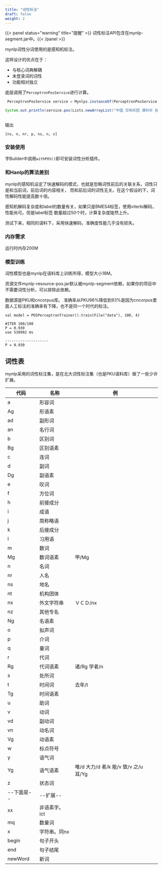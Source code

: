 ```yaml
---
title: "词性标注"
draft: false
weight: 2
---
```


{{< panel status="warning" title="提醒" >}} 词性标注API包含在mynlp-segment.jar中。{{< /panel >}}

mynlp词性分词使用的是感知机标注。

这样设计的优点在于：
- 与核心词典解耦
- 未登录词的词性
- 功能相对独立

底层调用了`PerceptronPosService`进行计算。
```java
 PerceptronPosService service = Mynlps.instanceOf(PerceptronPosService.class);

System.out.println(service.pos(Lists.newArrayList("中国 交响乐团 谭利华 在 布达拉宫 广场 演出".split(" "))));
        
```
输出

```text
[ns, n, nr, p, ns, n, v]
```

### 安装使用

字Builder中调用`withPOS()`即可安装词性分析插件。

### 和Hanlp的算法差别
mynlp的感知机设定了快速解码的模式，也就是忽略词性前后的关联关系，词性只是和当前词，前后词的内容相关，
而和前后词的词性无关。在这个假设的下，词性解码性能提高数十倍。

感知机解码复杂度和label的数量有关，如果只是BMES4标签，使用viterbi解码，性能尚可。但是label标签
数量超过50个时，计算复杂度陡然上升。

测试下来，相同的语料下，采用快速解码，准确度性能几乎没有损失。


### 内存需求
运行时内存200M

### 模型训练
词性模型也是mynlp在语料库上训练所得，模型大小18M。

资源文件mynlp-resource-pos.jar默认被mynlp-segment依赖，如果你的项目中不需要词性分析，可以排除此依赖。

数据源是PKU和cncorpus库。
准确率从PKU96%降低到93%是因为cncorpus里面人工标注的准确率有下降，也不是同一个时代的标注。

```
val model = POSPerceptronTrainer().train(File("data"), 100, 4)
```

```text
#ITER 100/100
P = 0.930
use 538902 ms

--------------------
P = 0.930
```

## 词性表

mynlp采用的词性标注集，是在北大词性标注集（也是PKU语料库）做了一些少许扩展。

代码 | 名称 | 例
--- | --- |---
a | 形容词
Ag| 形语素
ad| 副形词
an| 名行词
b| 区别词 
Bg|区别语素
c| 连词
d| 副词
Dg| 副语素
e| 叹词
f| 方位词
h| 前接成分
i| 成语
j| 简称略语
k| 后接成分
l| 习用语
m| 数词
Mg|数词语素|甲/Mg
n| 名词
nr| 人名
ns| 地名
nt| 机构团体
nx| 外文字符串|ＶＣＤ/nx
nz| 其他专名
Ng| 名语素
o| 拟声词
p| 介词
q| 量词
r|代词
Rg|代词语素|诸/Rg 学者/n
s|处所词
t|时间词|去年/t
Tg|时间语素
u|助词
v|动词
vd|副动词
vn|动名词
Vg|动语素
w|标点符号
y|语气词
Yg|语气语素|唯/d 大力/d 者/k 能/v 致/v 之/u 耳/Yg
z|状态词
--下面是--|--扩展--
xx|非语素字。 ict
mq|数量词
x|字符串。同nx
begin|句子开头
end|句子结尾
newWord| 新词
